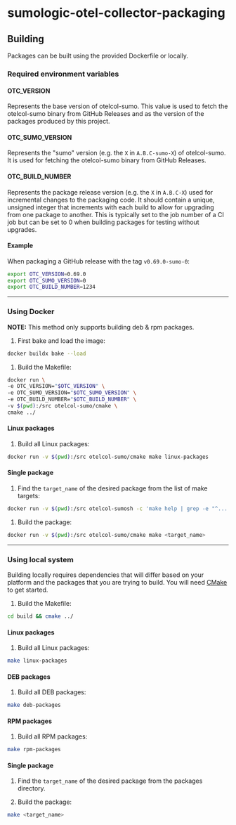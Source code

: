 # sumologic-otel-collector-packaging

## Building

Packages can be built using the provided Dockerfile or locally.

### Required environment variables

#### OTC_VERSION

Represents the base version of otelcol-sumo. This value is used to fetch
the otelcol-sumo binary from GitHub Releases and as the version of the packages
produced by this project.

#### OTC_SUMO_VERSION

Represents the "sumo" version (e.g. the `X` in `A.B.C-sumo-X`) of otelcol-sumo.
It is used for fetching the otelcol-sumo binary from GitHub Releases.

#### OTC_BUILD_NUMBER

Represents the package release version (e.g. the `X` in `A.B.C-X`) used for
incremental changes to the packaging code. It should contain a unique, unsigned
integer that increments with each build to allow for upgrading from one package
to another. This is typically set to the job number of a CI job but can be set
to 0 when building packages for testing without upgrades.

#### Example

When packaging a GitHub release with the tag `v0.69.0-sumo-0`:

```sh
export OTC_VERSION=0.69.0
export OTC_SUMO_VERSION=0
export OTC_BUILD_NUMBER=1234
```

---

### Using Docker

**NOTE:** This method only supports building deb & rpm packages.

1. First bake and load the image:

  ``` sh
  docker buildx bake --load
  ```

1. Build the Makefile:

  ```sh
  docker run \
  -e OTC_VERSION="$OTC_VERSION" \
  -e OTC_SUMO_VERSION="$OTC_SUMO_VERSION" \
  -e OTC_BUILD_NUMBER="$OTC_BUILD_NUMBER" \
  -v $(pwd):/src otelcol-sumo/cmake \
  cmake ../
  ```

#### Linux packages

1. Build all Linux packages:

  ```sh
  docker run -v $(pwd):/src otelcol-sumo/cmake make linux-packages
  ```

#### Single package

1. Find the `target_name` of the desired package from the list of make targets:

  ```sh
  docker run -v $(pwd):/src otelcol-sumosh -c 'make help | grep -e "^... package-"''
  ```

1. Build the package:

  ``` sh
  docker run -v $(pwd):/src otelcol-sumo/cmake make <target_name>
  ```

---

### Using local system

Building locally requires dependencies that will differ based on your platform
and the packages that you are trying to build. You will need [CMake][cmake] to
get started.

1. Build the Makefile:

``` sh
cd build && cmake ../
```

#### Linux packages

1. Build all Linux packages:

  ``` sh
  make linux-packages
  ```

#### DEB packages

1. Build all DEB packages:

  ``` sh
  make deb-packages
  ```

#### RPM packages

1. Build all RPM packages:

  ``` sh
  make rpm-packages
  ```

#### Single package

1. Find the `target_name` of the desired package from the packages directory.

1. Build the package:

  ``` sh
  make <target_name>
  ```

[cmake]: https://cmake.org/download/
